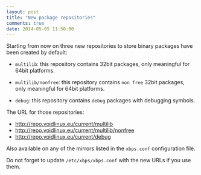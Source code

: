 ```yaml
---
layout: post
title: "New package repositories"
comments: true
date: 2014-05-05 11:50:00
---
```


Starting from now on three new repositories to store binary packages have been
created by default:

- `multilib`: this repository contains 32bit packages, only meaningful for 64bit platforms.

- `multilib/nonfree`: this repository contains `non free` 32bit packages, only
meaningful for 64bit platforms.

- `debug`: this repository contains `debug` packages with debugging symbols.

The URL for those repositories:

- http://repo.voidlinux.eu/current/multilib
- http://repo.voidlinux.eu/current/multilib/nonfree
- http://repo.voidlinux.eu/current/debug

Also available on any of the mirrors listed in the `xbps.conf` configuration file.

Do not forget to update `/etc/xbps/xbps.conf` with the new URLs if you use them.

